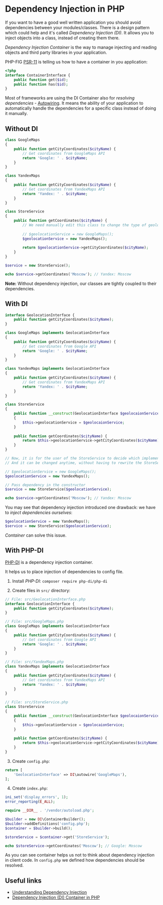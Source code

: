 # Dependency Injection in PHP

If you want to have a good well written application you should avoid dependencies between your modules/classes. There is a design pattern which could help and it's called *Dependency Injection (DI)*. It allows you to inject objects into a class, instead of creating them there.

*Dependency Injection Container* is the way to manage injecting and reading objects and third party libraries in your application.

PHP-FIG [PSR-11](https://www.php-fig.org/psr/psr-11/) is telling us how to have a container in you application:

```php
<?php
interface ContainerInterface {
    public function get($id);
    public function has($id);
}
```

Most of frameworks are using the DI Container also for *resolving dependencies* - [Autowiring](https://symfony.com/doc/current/service_container/autowiring.html). It means the ability of your application to automatically handle the dependencies for a specific class instead of doing it manually.

## Without DI

```php
class GoogleMaps
{
    public function getCityCoordinates($cityName) {
        // Get coordinates from GoogleMaps API
        return 'Google: ' . $cityName;
    }
}

class YandexMaps
{
    public function getCityCoordinates($cityName) {
        // Get coordinates from YandexMaps API
        return 'Yandex: ' . $cityName;
    }
}

class StoreService
{
    public function getCoordinates($cityName) {
        // We need manually edit this class to change the type of geolocation service
        
        // $geolocationService = new GoogleMaps();
        $geolocationService = new YandexMaps();
        
        return $geolocationService->getCityCoordinates($cityName);
    }
}

$service = new StoreService();

echo $service->getCoordinates('Moscow'); // Yandex: Moscow
```

**Note:** Without dependency injection, our classes are tightly coupled to their dependencies.

## With DI

```php
interface GeolocationInterface {
    public function getCityCoordinates($cityName);
}

class GoogleMaps implements GeolocationInterface
{
    public function getCityCoordinates($cityName) {
        // Get coordinates from Google API
        return 'Google: ' . $cityName;
    }
}

class YandexMaps implements GeolocationInterface
{
    public function getCityCoordinates($cityName) {
        // Get coordinates from YandexMaps API
        return 'Yandex: ' . $cityName;
    }
}

class StoreService
{
    public function __construct(GeolocationInterface $geolocaionService)
    {
        $this->geolocationService = $geolocaionService;
    }
    
    public function getCoordinates($cityName) {
        return $this->geolocationService->getCityCoordinates($cityName);
    }
}

// Now, it is for the user of the StoreService to decide which implementation to use. 
// And it can be changed anytime, without having to rewrite the StoreService.

// $geolocationService = new GoogleMaps();
$geolocationService = new YandexMaps();

// Pass dependency in the constructor
$service = new StoreService($geolocationService);

echo $service->getCoordinates('Moscow'); // Yandex: Moscow
```

You may see that dependency injection introduced one drawback: we have to *inject dependencies ourselves*:

```php
$geolocationService = new YandexMaps();
$service = new StoreService($geolocationService);
```

*Container* can solve this issue.

## With PHP-DI

[PHP-DI](http://php-di.org/) is a dependency injection container.

It helps us to place injection of dependencies to config file.

1. Install *PHP-DI*: `composer require php-di/php-di`

2. Create files in `src/` directory:

```php
// File: src/GeolocationInterface.php
interface GeolocationInterface {
    public function getCityCoordinates($cityName);
}

// File: src/GoogleMaps.php
class GoogleMaps implements GeolocationInterface
{
    public function getCityCoordinates($cityName) {
        // Get coordinates from Google API
        return 'Google: ' . $cityName;
    }
}

// File: src/YandexMaps.php
class YandexMaps implements GeolocationInterface
{
    public function getCityCoordinates($cityName) {
        // Get coordinates from YandexMaps API
        return 'Yandex: ' . $cityName;
    }
}

// File: src/StoreService.php
class StoreService
{
    public function __construct(GeolocationInterface $geolocaionService)
    {
        $this->geolocationService = $geolocaionService;
    }
    
    public function getCoordinates($cityName) {
        return $this->geolocationService->getCityCoordinates($cityName);
    }
}
```

3. Create `config.php`:

```php
return [
    'GeolocationInterface' => DI\autowire('GoogleMaps'),
];
```

4. Create `index.php`:

```php
ini_set('display_errors', 1);
error_reporting(E_ALL);

require __DIR__ . '/vendor/autoload.php';

$builder = new DI\ContainerBuilder();
$builder->addDefinitions('config.php');
$container = $builder->build();

$storeService = $container->get('StoreService');

echo $storeService->getCoordinates('Moscow'); // Google: Moscow
```

As you can see container helps us not to think about dependency injection in client code. In `config.php` we defined how dependencies should be resolved.

## Useful links

- [Understanding Dependency Injection](http://php-di.org/doc/understanding-di.html)
- [Dependency Injection (DI) Container in PHP](https://medium.com/tech-tajawal/dependency-injection-di-container-in-php-a7e5d309ccc6)
